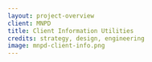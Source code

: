 ```yaml
---
layout: project-overview
client: MNPD
title: Client Information Utilities
credits: strategy, design, engineering
image: mnpd-client-info.png
---
```


